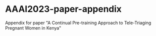 # AAAI2023-paper-appendix
Appendix for paper "A Continual Pre-training Approach to Tele-Triaging Pregnant Women in Kenya"
